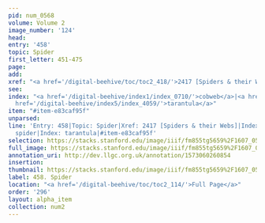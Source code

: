 ```yaml
---
pid: num_0568
volume: Volume 2
image_number: '124'
head: 
entry: '458'
topic: Spider
first_letter: 451-475
page: 
add: 
xref: "<a href='/digital-beehive/toc/toc2_418/'>2417 [Spiders & their Webs]</a>"
see: 
index: "<a href='/digital-beehive/index1/index_0710/'>cobweb</a>|<a href='/digital-beehive/index4/index_3838/'>spider</a>|<a
  href='/digital-beehive/index5/index_4059/'>tarantula</a>"
item: "#item-e83caf95f"
unparsed: 
line: 'Entry: 458|Topic: Spider|Xref: 2417 [Spiders & their Webs]|Index: cobweb|Index:
  spider|Index: tarantula|#item-e83caf95f'
selection: https://stacks.stanford.edu/image/iiif/fm855tg5659%2F1607_0591/809,868,2942,443/full/0/default.jpg
full_image: https://stacks.stanford.edu/image/iiif/fm855tg5659%2F1607_0591/full/full/0/default.jpg
annotation_uri: http://dev.llgc.org.uk/annotation/1573060260854
insertion: 
thumbnail: https://stacks.stanford.edu/image/iiif/fm855tg5659%2F1607_0591/809,868,600,180/250,/0/default.jpg
label: 458. Spider
location: "<a href='/digital-beehive/toc/toc2_114/'>Full Page</a>"
order: '296'
layout: alpha_item
collection: num2
---
```

